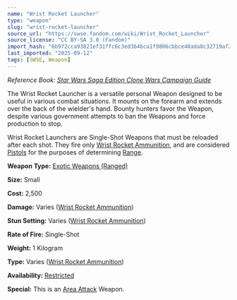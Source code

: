 ```yaml
---
name: "Wrist Rocket Launcher"
type: "weapon"
slug: "wrist-rocket-launcher"
source_url: "https://swse.fandom.com/wiki/Wrist_Rocket_Launcher"
source_license: "CC BY-SA 3.0 (Fandom)"
import_hash: "6b972cca93821ef31ffc6c3ed3646ca1f9806cbbce40ada8c32719af26487db4"
last_imported: "2025-09-12"
tags: [SWSE, Weapon]
---
```

*Reference Book: [Star Wars Saga Edition Clone Wars Campaign Guide](https://swse.fandom.com/wiki/Star_Wars_Saga_Edition_Clone_Wars_Campaign_Guide)*

The Wrist Rocket Launcher is a versatile personal Weapon designed to be useful in various combat situations. It mounts on the forearm and extends over the back of the wielder's hand. Bounty hunters favor the Weapon, despite various government attempts to ban the Weapons and force production to stop.

Wrist Rocket Launchers are Single-Shot Weapons that must be reloaded after each shot. They fire only [Wrist Rocket Ammunition](https://swse.fandom.com/wiki/Wrist_Rocket_Ammunition), and are considered [Pistols](https://swse.fandom.com/wiki/Pistols) for the purposes of determining [Range](https://swse.fandom.com/wiki/Range).

**Weapon Type:** [Exotic Weapons (Ranged)](https://swse.fandom.com/wiki/Exotic_Weapons_(Ranged))

**Size:** Small

**Cost:** 2,500

**Damage:** Varies ([Wrist Rocket Ammunition](https://swse.fandom.com/wiki/Wrist_Rocket_Ammunition))

**Stun Setting:** Varies ([Wrist Rocket Ammunition](https://swse.fandom.com/wiki/Wrist_Rocket_Ammunition))

**Rate of Fire:** Single-Shot

**Weight:** 1 Kilogram

**Type:** Varies ([Wrist Rocket Ammunition](https://swse.fandom.com/wiki/Wrist_Rocket_Ammunition))

**Availability:** [Restricted](https://swse.fandom.com/wiki/Restricted)

**Special:** This is an [Area Attack](https://swse.fandom.com/wiki/Area_Attack) Weapon.